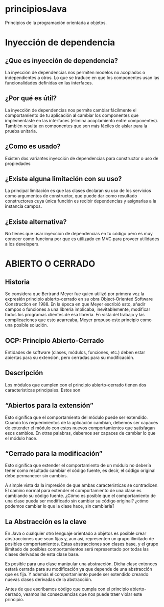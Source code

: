 # principiosJava

Principios de la programación orientada a objetos.

<h1>Inyección de dependencia </h1> 

<h2>¿Que es inyección de dependencia? </h2> 

La inyección de dependencias nos permiten modelos no acoplados o independientes a otros. Lo que se traduce en que los componentes usan las 
funcionalidades definidas en las interfaces.

<h2> ¿Por qué es útil? </h2> 
La inyección de dependencias nos permite cambiar fácilmente el comportamiento de tu aplicación al cambiar los componentes que implementaste 
en las interfaces (elimina acoplamiento entre componentes). También resulta en componentes que son más fáciles de aislar para la prueba unitaria.

<h2> ¿Como es usado? </h2> 
Existen dos variantes inyección de dependencias para constructor o uso de propiedades
 
<h2> ¿Existe alguna limitación con su uso? </h2> 
La principal limitación es que las clases declaran su uso de los servicios como argumentos de constructor, que puede dar como resultado constructores cuya 
única función es recibir dependencias y asignarlas a la instancia campos.


<h2> ¿Existe alternativa? </h2> 
No tienes que usar inyección de dependencias en tu código pero es muy conocer como funciona por que es utilizado en MVC para proveer utilidades a los developers.


<h1> ABIERTO O CERRADO </h1> 

<h2> Historia </h2> 
Se considera que Bertrand Meyer fue quien utilizó por primera vez la expresión principio abierto-cerrado en su obra Object-Oriented Software Construction en 1988. En la época en que Meyer escribió esto, añadir campos o funciones a una librería implicaba, inevitablemente, modificar todos los programas clientes de esa librería. En vista del trabajo y las complicaciones que esto acarreaba, Meyer propuso este principio como una posible solución. 

<h2> OCP: Principio Abierto-Cerrado </h2> 
Entidades de software (clases, módulos, funciones, etc.) deben estar abiertas para su extensión, pero cerradas para su modificación.

<h2> Descripción </h2> 
Los módulos que cumplen con el principio abierto-cerrado tienen dos características principales. Estos son

<h2> “Abiertos para la extensión” </h2> 
Esto significa que el comportamiento del módulo puede ser extendido. Cuando los requerimientos de la aplicación cambian, debemos ser capaces de extender el módulo con estos nuevos comportamientos que satisfagan esos cambios. En otras palabras, debemos ser capaces de cambiar lo que el módulo hace.


<h2> “Cerrado para la modificación” </h2> 
Esto significa que extender el comportamiento de un módulo no debería tener como resultado cambiar el código fuente, es decir, el código original debe permanecer sin cambios. 

A simple vista da la impresión de que ambas características se contradicen. El camino normal para extender el comportamiento de una clase es cambiando su código fuente. ¿Cómo es posible que el comportamiento de una clase pueda ser modificado sin cambiar su código original? ¿cómo podemos cambiar lo que la clase hace, sin cambiarla?

<h2> La Abstracción es la clave </h2> 
En Java o cualquier otro lenguaje orientado a objetos es posible crear abstracciones que sean fijas y, aun así, representen un grupo ilimitado de posibles comportamientos. Estas abstracciones son clases base, y el grupo ilimitado de posibles comportamientos será representado por todas las clases derivadas de esta clase base.  

Es posible para una clase manipular una abstracción. Dicha clase entonces estará cerrada para su modificación ya que depende de una abstracción que es fija. Y además el comportamiento puede ser extendido creando nuevas clases derivadas de la abstracción. 

Antes de que escribamos código que cumpla con el principio abierto-cerrado, veamos las consecuencias que nos puede traer violar este principio.
